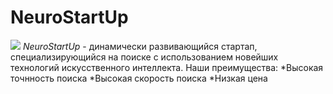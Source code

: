 # NeuroStartUp
![](https://netology-code.github.io/git-homeworks/introduction/assets/logo.png)
*NeuroStartUp* - динамически развивающийся стартап, специализирующийся на поиске с использованием новейших технологий искусственного интеллекта. 
Наши преимущества:
*Высокая точнность поиска
*Высокая скорость поиска
*Низкая цена
